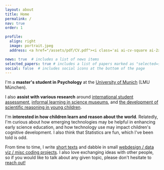 ```yaml
---
layout: about
title: Home
permalink: /
nav: true
order: 1

profile:
  align: right
  image: portrait.jpeg
  address: <a href="/assets/pdf/CV.pdf"><i class='ai ai-cv-square ai-2x'></i></a> <a href="mailto:adaniabutto@gmail.com"><i class='fas fa-envelope fa-2x'></i></a> <a href="https://github.com/adaniabutto"><i class='fas fa-github fa-2x'></i></a><br><br>adaniabutto[at]gmail[dot]com

news: true  # includes a list of news items
selected_papers: true # includes a list of papers marked as "selected={true}"
social: false  # includes social icons at the bottom of the page
---
```

I'm a <b>master's student in Psychology</b> at the <a href="https://www.lmu.de/en/index.html">University of Munich</a> (LMU München).

I also <b>assist with various research</b> around <a href="http://zib.education/en/home.html">international student assessment</a>, <a href="https://www.edu.sot.tum.de/en/fil/research/laufende-projekte/instructional-prompts-in-the-museum/">informal learning in science museums</a>, and <a href="https://www.psy.lmu.de/epp/forschung/explore/index.html">the development of scientific reasoning in young children</a>.

I'm <b>interested in how children learn and reason about the world</b>. Relatedly, I'm curious about how emerging technologies may be helpful in enhancing early science education, and how technology use may impact children's cognitive development. I also think that Statistics are fun, which I've been told is odd.

From time to time, I write <a href="/writings/">short texts</a> and dabble in small <a href="https://github.com/adaniabutto">webdesign / data viz / misc coding projects</a>. I also love exchanging ideas with other people, so if you would like to talk about any given topic, please don't hesitate to <a href="mailto:adaniabutto@gmail.com">reach out!</a><br><br>